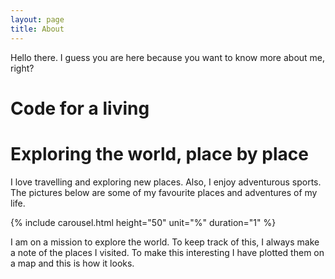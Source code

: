 ```yaml
---
layout: page
title: About
---
```


Hello there. I guess you are here because you want to know more about me, right?

<h1 class="site-name">Code for a living</h1>



<h1 class="site-name">Exploring the world, place by place</h1>

I love travelling and exploring new places. Also, I enjoy adventurous sports. The pictures below are some of my favourite places and adventures of my life.

{% include carousel.html height="50" unit="%" duration="1" %}

I am on a mission to explore the world. To keep track of this, I always make a note of the places I visited. To make this interesting I have plotted them on a map and this is how it looks.



<!--Worked as Software Developer Intern at [Sprinklr Inc.](https://www.https://www.sprinklr.com/)
* Worked as a developer & mentor at Google Summer of Code 2016-2018 for [pgRouting](http://pgrouting.org/)-->